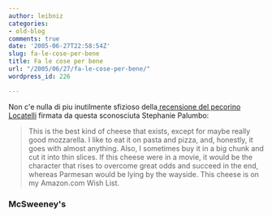 ```yaml
---
author: leibniz
categories:
- old-blog
comments: true
date: '2005-06-27T22:58:54Z'
slug: fa-le-cose-per-bene
title: Fa le cose per bene
url: "/2005/06/27/fa-le-cose-per-bene/"
wordpress_id: 226

---
```

Non c'e nulla di piu inutilmente sfizioso della[ recensione del pecorino
Locatelli](https://www.mcsweeneys.net/links/newfood/#ReviewsofNewFood) firmata da questa sconosciuta Stephanie Palumbo:


> This is the best kind of cheese
that exists, except for maybe really good mozzarella. I like to eat it
on pasta and pizza, and, honestly, it goes with almost anything. Also,
I sometimes buy it in a big chunk and cut it into thin slices. If this
cheese were in a movie, it would be the character that rises to
overcome great odds and succeed in the end, whereas Parmesan would be
lying by the wayside. This cheese is on my Amazon.com Wish List.




### McSweeney's

